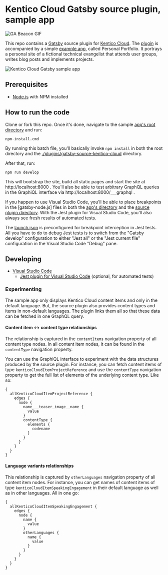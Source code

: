 # Kentico Cloud Gatsby source plugin, sample app 

![GA Beacon GIF](https://localhost:5001/api/ua-12345-1?useReferer)

This repo contains a [Gatsby](https://www.gatsbyjs.org/) source plugin for [Kentico Cloud](https://www.kenticocloud.com/). The [plugin](https://github.com/Kentico/cloud-gatsby/tree/master/plugins/gatsby-source-kentico-cloud) is accompanied by a simple [example app](https://github.com/Kentico/cloud-gatsby/tree/master/src), called Personal Portfolio. It portrays a personal site of a fictional technical evangelist that attends user groups, writes blog posts and implements projects.

![Kentico Cloud Gatsby sample app](https://i.imgur.com/bQyedOv.png)

## Prerequisites

* [Node.js](https://nodejs.org/) with NPM installed

## How to run the code

Clone or fork this repo. Once it's done, navigate to the sample [app's root directory](https://github.com/Kentico/cloud-gatsby/tree/master/src) and run:

`npm-install.cmd`

By running this batch file, you'll basically invoke `npm install` in both the root directory and the [./plugins/gatsby-source-kentico-cloud](https://github.com/Kentico/cloud-gatsby/tree/master/plugins/gatsby-source-kentico-cloud) directory.

After that, run:

`npm run develop`

This will bootstrap the site, build all static pages and start the site at http://localhost:8000 . You'll also be able to test arbitrary GraphQL queries in the GraphiQL interface via http://localhost:8000/___graphql .

If you happen to use Visual Studio Code, you'll be able to place breakpoints in the [gatsby-node.js] files in both the [app's directory](https://github.com/Kentico/cloud-gatsby/blob/master/gatsby-node.js) and the [source plugin directory](https://github.com/Kentico/cloud-gatsby/blob/master/plugins/gatsby-source-kentico-cloud/gatsby-node.js). With the Jest plugin for Visual Studio Code, you'll also always see fresh results of automated tests.

The [launch.json](https://github.com/Kentico/cloud-gatsby/blob/master/.vscode/launch.json) is preconfigured for breakpoint interception in Jest tests. All you have to do to debug Jest tests is to switch from the "Gatsby develop" configuration to either "Jest all" or the "Jest current file" configuration in the Visual Studio Code "Debug" pane.

## Developing

* [Visual Studio Code](https://code.visualstudio.com/)
    * [Jest plugin for Visual Studio Code](https://marketplace.visualstudio.com/items?itemName=Orta.vscode-jest) (optional, for automated tests)

### Experimenting

The sample app only displays Kentico Cloud content items and only in the default language. But, the source plugin also provides content types and items in non-default languages. The plugin links them all so that these data can be fetched in one GraphQL query.

#### Content item <-> content type relationships

The relationship is captured in the `contentItems` navigation property of all content type nodes. In all content item nodes, it can be found in the `contentType` navigation property.

You can use the GraphiQL interface to experiment with the data structures produced by the source plugin. For instance, you can fetch content items of type `kenticoCloudItemProjectReference` and use the `contentType` navigation property to get the full list of elements of the underlying content type. Like so:

    {
      allKenticoCloudItemProjectReference {
        edges {
          node {
            name___teaser_image__name {
              value
            }
            contentType {
              elements {
                codename
              }
            }
          }
        }
      }
    }

#### Language variants relationships

This relationship is captured by `otherLanguages` navigation property of all content item nodes. For instance, you can get names of content items of type `kenticoCloudItemSpeakingEngagement` in their default language as well as in other languages. All in one go:

    {
      allKenticoCloudItemSpeakingEngagement {
        edges {
          node {
            name {
              value
            }
            otherLanguages {
              name {
                value
              }
            }
          }
        }
      }
    }
    

